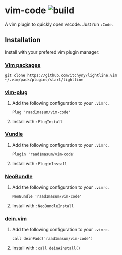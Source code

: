 vim-code ![build](https://api.travis-ci.com/raad1masum/personal-site.svg?branch=master&status=passed)
========
A vim plugin to quickly open vscode. Just run `:Code`.

Installation
------------
Install with your prefered vim plugin manager:

### [Vim packages][]
    git clone https://github.com/itchyny/lightline.vim ~/.vim/pack/plugins/start/lightline

### [vim-plug][]

1. Add the following configuration to your `.vimrc`.

       Plug 'raad1masum/vim-code'
        
2. Install with `:PlugInstall`

### [Vundle][]

1. Add the following configuration to your `.vimrc`.

       Plugin 'raad1masum/vim-code'
        
2. Install with `:PluginInstall`

### [NeoBundle][]

1. Add the following configuration to your `.vimrc`.

       NeoBundle 'raad1masum/vim-code'
        
2. Install with `:NeoBundleInstall`

### [dein.vim][]

1. Add the following configuration to your `.vimrc`.

       call dein#add('raad1masum/vim-code')
        
2. Install with `:call dein#install()`

[Vim packages]: https://vimhelp.org/repeat.txt.html#packages
[vim-plug]: https://github.com/junegunn/vim-plug
[Vundle]: https://github.com/VundleVim/Vundle.vim
[NeoBundle]: https://github.com/Shougo/neobundle.vim
[dein.vim]: https://github.com/Shougo/dein.vim
